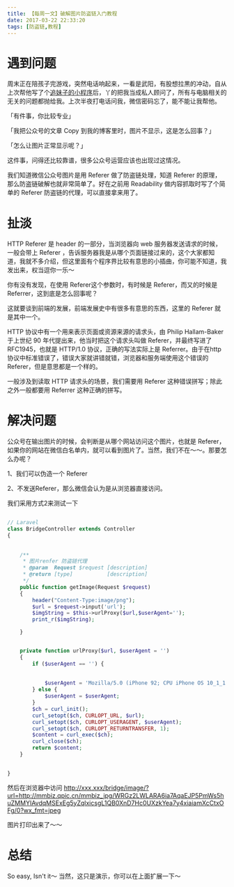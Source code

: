 ```yaml
---
title: 【每周一文】破解图片防盗链入门教程
date: 2017-03-22 22:33:20
tags: [防盗链,教程]
---
```


# 遇到问题

周末正在陪孩子完游戏，突然电话响起来，一看是武阳，有股想拉黒的冲动，自从上次帮他写了个[追妹子的小程序](http://entere.github.io/2017/03/15/%E3%80%90%E6%AF%8F%E5%91%A8%E4%B8%80%E6%96%87%E3%80%91%E7%94%A8Chrome%E6%8F%92%E4%BB%B6%E7%9B%91%E5%90%AC%E4%BD%A0%E7%9A%84%E6%B5%8F%E8%A7%88%E5%99%A8%E6%93%8D%E4%BD%9C/)后，丫的把我当成私人顾问了，所有与电脑相关的无关的问题都抛给我。上次半夜打电话问我，微信密码忘了，能不能让我帮他。

「有件事，你比较专业」

「我把公众号的文章 Copy 到我的博客里时，图片不显示，这是怎么回事？」

「怎么让图片正常显示呢？」

这件事，问得还比较靠谱，很多公众号运营应该也出现过这情况。

我们知道微信公众号图片是用 Referer 做了防盗链处理，知道 Referer 的原理，那么防盗链破解也就非常简单了。好在之前用 Readability 做内容抓取时写了个简单的 Referer 防盗链的代理，可以直接拿来用了。

<!-- more --> 

# 扯淡

HTTP Referer 是 header 的一部分，当浏览器向 web 服务器发送请求的时候，一般会带上  Referer ，告诉服务器我是从哪个页面链接过来的，这个大家都知道，我就不多介绍，但这里面有个程序界比较有意思的小插曲，你可能不知道，我发出来，权当逗你一乐～

你有没有发现，在使用 Referer这个参数时，有时候是  Referer，而又的时候是 Referrer，这到底是怎么回事呢？

这就要谈到前端的发展，前端发展史中有很多有意思的东西，这里的  Referer 就是其中一个。

HTTP 协议中有一个用来表示页面或资源来源的请求头，由 Philip Hallam-Baker 于上世纪 90 年代提出来，他当时把这个请求头叫做  Referer，并最终写进了 RFC1945，也就是 HTTP/1.0 协议，正确的写法实际上是 Referrer。由于在http协议中标准错误了，错误大家就讲错就错，浏览器和服务端使用这个错误的 Referer，但是意思都是一个样的。 

一般涉及到读取 HTTP 请求头的场景，我们需要用  Referer 这种错误拼写；除此之外一般都要用 Referrer 这种正确的拼写。

# 解决问题

公众号在输出图片的时候，会判断是从哪个网站访问这个图片，也就是 Referer， 如果你的网站在微信白名单内，就可以看到图片了。当然，我们不在～～。那要怎么办呢？

1、我们可以伪造一个 Referer

2、不发送Referer，那么微信会认为是从浏览器直接访问。

我们采用方式2来测试一下



```php

// Laravel 
class BridgeController extends Controller
{
    
    
    /**
     * 图片renfer 防盗链代理
     * @param  Request $request [description]
     * @return [type]           [description]
     */
    public function getImage(Request $request) 
    {
        header("Content-Type:image/png");
        $url = $request->input('url');
        $imgString = $this->urlProxy($url,$userAgent='');
        print_r($imgString);

    }


    private function urlProxy($url, $userAgent = '')
    {
        if ($userAgent == '') {
            
            
            $userAgent = 'Mozilla/5.0 (iPhone 92; CPU iPhone OS 10_1_1 like Mac OS X) AppleWebKit/602.2.14 (KHTML, like Gecko) Version/10.0 MQQBrowser/7.2.1 Mobile/14B100 Safari/8536.25 MttCustomUA/2 QBWebViewType/1';
        } else {
            $userAgent = $userAgent;
        }
        $ch = curl_init();
        curl_setopt($ch, CURLOPT_URL, $url);
        curl_setopt($ch, CURLOPT_USERAGENT, $userAgent);
        curl_setopt($ch, CURLOPT_RETURNTRANSFER, 1);
        $content = curl_exec($ch);
        curl_close($ch);
        return $content;
    }

    
}

```


然后在浏览器中访问 http://xxx.xxx/bridge/image/?url=http://mmbiz.qpic.cn/mmbiz_jpg/WRGz2LWLARA6ia7AqaEJP5PmWs5huZMMYIAvdqMSExEg5yZqlxicsgL1QB0XnD7Hc0UXzkYea7y4xiaiamXcCtxOFg/0?wx_fmt=jpeg

图片打印出来了～～

# 总结

So easy, Isn't it～
当然，这只是演示，你可以在上面扩展一下～




